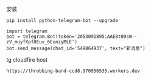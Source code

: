 安装
```
pip install python-telegram-bot --upgrade
```
```
import telegram
bot = telegram.Bot(token='2053091895:AAE8t09sW--zV_muyfXpf8Euv_6EunzyMLE')
bot.send_message(chat_id='549864937', text="新消息")
```
tg cloudfire host
```
https://throbbing-band-ccd8.970956535.workers.dev
```
